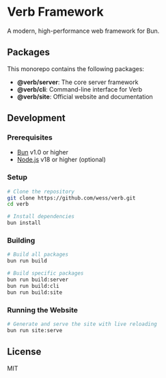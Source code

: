 # Verb Framework

A modern, high-performance web framework for Bun.

## Packages

This monorepo contains the following packages:

- **@verb/server**: The core server framework
- **@verb/cli**: Command-line interface for Verb
- **@verb/site**: Official website and documentation

## Development

### Prerequisites

- [Bun](https://bun.sh/) v1.0 or higher
- [Node.js](https://nodejs.org/) v18 or higher (optional)

### Setup

```bash
# Clone the repository
git clone https://github.com/wess/verb.git
cd verb

# Install dependencies
bun install
```

### Building

```bash
# Build all packages
bun run build

# Build specific packages
bun run build:server
bun run build:cli
bun run build:site
```

### Running the Website

```bash
# Generate and serve the site with live reloading
bun run site:serve
```

## License

MIT
